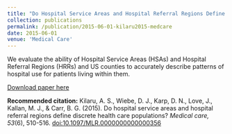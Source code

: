 ```yaml
---
title: "Do Hospital Service Areas and Hospital Referral Regions Define Discrete Health Care Populations?"
collection: publications
permalink: /publication/2015-06-01-kilaru2015-medcare
date: 2015-06-01
venue: 'Medical Care'
---
```

We evaluate the ability of Hospital Service Areas (HSAs) and Hospital Referral Regions (HRRs) and US counties to accurately describe patterns of hospital use for patients living within them.

[Download paper here](http://davidkarp.xyz/papers/kilaru2015-medcare.pdf)

<b>Recommended citation:</b> Kilaru, A. S., Wiebe, D. J., Karp, D. N., Love, J., Kallan, M. J., & Carr, B. G. (2015). Do hospital service areas and hospital referral regions define discrete health care populations? <i>Medical care, 53</i>(6), 510-516. [doi:10.1097/MLR.0000000000000356](http://doi.org/10.1097/MLR.0000000000000356)
